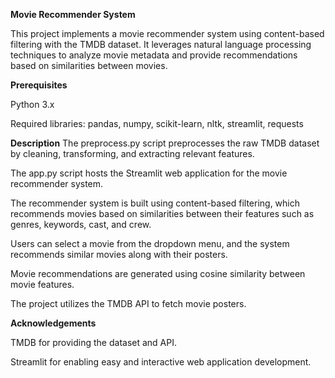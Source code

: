 **Movie Recommender System**

This project implements a movie recommender system using content-based filtering with the TMDB dataset. It leverages natural language processing techniques to analyze movie metadata and provide recommendations based on similarities between movies.

**Prerequisites**

Python 3.x

Required libraries: pandas, numpy, scikit-learn, nltk, streamlit, requests

**Description**
The preprocess.py script preprocesses the raw TMDB dataset by cleaning, transforming, and extracting relevant features.

The app.py script hosts the Streamlit web application for the movie recommender system.

The recommender system is built using content-based filtering, which recommends movies based on similarities between their features such as genres, keywords, cast, and crew.

Users can select a movie from the dropdown menu, and the system recommends similar movies along with their posters.

Movie recommendations are generated using cosine similarity between movie features.

The project utilizes the TMDB API to fetch movie posters.

**Acknowledgements**

TMDB for providing the dataset and API.

Streamlit for enabling easy and interactive web application development.
